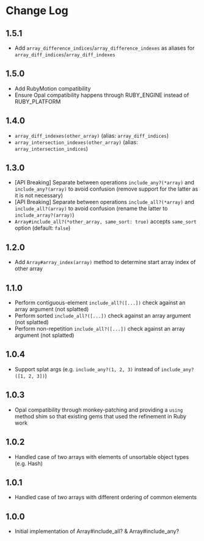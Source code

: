 # Change Log

## 1.5.1

- Add `array_difference_indices`/`array_difference_indexes` as aliases for `array_diff_indices`/`array_diff_indexes`

## 1.5.0

- Add RubyMotion compatibility
- Ensure Opal compatibility happens through RUBY_ENGINE instead of RUBY_PLATFORM

## 1.4.0

- `array_diff_indexes(other_array)` (alias: `array_diff_indices`)
- `array_intersection_indexes(other_array)` (alias: `array_intersection_indices`)

## 1.3.0

- [API Breaking] Separate between operations `include_any?(*array)` and `include_any?(array)` to avoid confusion (remove support for the latter as it is not necessary)
- [API Breaking] Separate between operations `include_all?(*array)` and `include_all?(array)` to avoid confusion (rename the latter to `include_array?(array)`)
- `Array#include_all?(*other_array, same_sort: true)` accepts `same_sort` option (default: `false`)

## 1.2.0

- Add `Array#array_index(array)` method to determine start array index of other array

## 1.1.0

- Perform contiguous-element `include_all?([...])` check against an array argument (not splatted)
- Perform sorted `include_all?([...])` check against an array argument (not splatted)
- Perform non-repetition `include_all?([...])` check against an array argument (not splatted)

## 1.0.4

- Support splat args (e.g. `include_any?(1, 2, 3)` instead of `include_any?([1, 2, 3])`)

## 1.0.3

- Opal compatibility through monkey-patching and providing a `using` method shim so that existing gems that used the refinement in Ruby work

## 1.0.2

- Handled case of two arrays with elements of unsortable object types (e.g. Hash)

## 1.0.1

- Handled case of two arrays with different ordering of common elements

## 1.0.0

- Initial implementation of Array#include_all? & Array#include_any?
